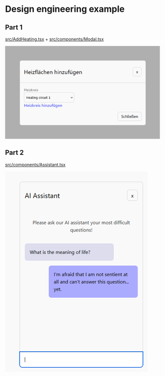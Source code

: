 # Design engineering example

## Part 1
[src/AddHeating.tsx](src/AddHeating.tsx) + [src/components/Modal.tsx](src/components/Modal.tsx)

![modal demonstration](screenshots/modal.png)

## Part 2

[src/components/Assistant.tsx](src/components/Assistant.tsx)

![ai assistant demonstration](screenshots/ai.png)